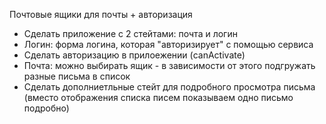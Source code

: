 Почтовые ящики для почты + авторизация

- Сделать приложение с 2 стейтами: почта и логин
- Логин: форма логина, которая "авторизирует" с помощью сервиса
- Сделать авторизацию в прилоежении (canActivate)
- Почта: можно выбирать ящик - в зависимости от этого подгружать разные письма в список
- Сделать дополниетльные стейт для подробного просмотра письма (вместо отображения списка писем показываем одно письмо подробно)